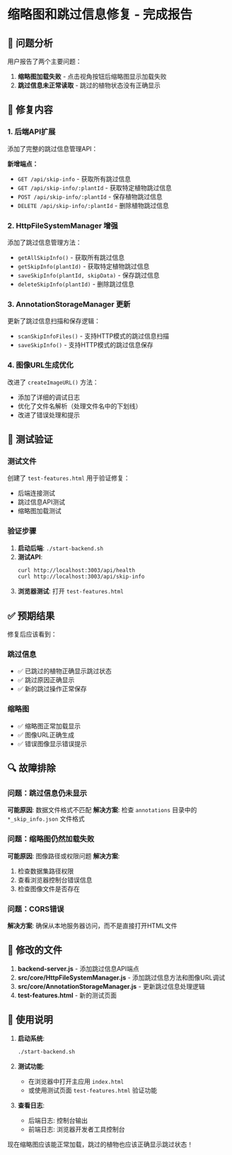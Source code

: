 # 缩略图和跳过信息修复 - 完成报告

## 🎯 问题分析

用户报告了两个主要问题：
1. **缩略图加载失败** - 点击视角按钮后缩略图显示加载失败
2. **跳过信息未正常读取** - 跳过的植物状态没有正确显示

## 🔧 修复内容

### 1. 后端API扩展
添加了完整的跳过信息管理API：

**新增端点：**
- `GET /api/skip-info` - 获取所有跳过信息
- `GET /api/skip-info/:plantId` - 获取特定植物跳过信息  
- `POST /api/skip-info/:plantId` - 保存植物跳过信息
- `DELETE /api/skip-info/:plantId` - 删除植物跳过信息

### 2. HttpFileSystemManager 增强
添加了跳过信息管理方法：
- `getAllSkipInfo()` - 获取所有跳过信息
- `getSkipInfo(plantId)` - 获取特定植物跳过信息
- `saveSkipInfo(plantId, skipData)` - 保存跳过信息
- `deleteSkipInfo(plantId)` - 删除跳过信息

### 3. AnnotationStorageManager 更新
更新了跳过信息扫描和保存逻辑：
- `scanSkipInfoFiles()` - 支持HTTP模式的跳过信息扫描
- `saveSkipInfo()` - 支持HTTP模式的跳过信息保存

### 4. 图像URL生成优化
改进了 `createImageURL()` 方法：
- 添加了详细的调试日志
- 优化了文件名解析（处理文件名中的下划线）
- 改进了错误处理和提示

## 🧪 测试验证

### 测试文件
创建了 `test-features.html` 用于验证修复：
- 后端连接测试
- 跳过信息API测试  
- 缩略图加载测试

### 验证步骤
1. **启动后端**: `./start-backend.sh`
2. **测试API**: 
   ```bash
   curl http://localhost:3003/api/health
   curl http://localhost:3003/api/skip-info
   ```
3. **浏览器测试**: 打开 `test-features.html`

## ✅ 预期结果

修复后应该看到：

### 跳过信息
- ✅ 已跳过的植物正确显示跳过状态
- ✅ 跳过原因正确显示
- ✅ 新的跳过操作正常保存

### 缩略图
- ✅ 缩略图正常加载显示
- ✅ 图像URL正确生成
- ✅ 错误图像显示错误提示

## 🔍 故障排除

### 问题：跳过信息仍未显示
**可能原因**: 数据文件格式不匹配
**解决方案**: 检查 `annotations` 目录中的 `*_skip_info.json` 文件格式

### 问题：缩略图仍然加载失败  
**可能原因**: 图像路径或权限问题
**解决方案**: 
1. 检查数据集路径权限
2. 查看浏览器控制台错误信息
3. 检查图像文件是否存在

### 问题：CORS错误
**解决方案**: 确保从本地服务器访问，而不是直接打开HTML文件

## 📁 修改的文件

1. **backend-server.js** - 添加跳过信息API端点
2. **src/core/HttpFileSystemManager.js** - 添加跳过信息方法和图像URL调试
3. **src/core/AnnotationStorageManager.js** - 更新跳过信息处理逻辑
4. **test-features.html** - 新的测试页面

## 🚀 使用说明

1. **启动系统**:
   ```bash
   ./start-backend.sh
   ```

2. **测试功能**:
   - 在浏览器中打开主应用 `index.html`
   - 或使用测试页面 `test-features.html` 验证功能

3. **查看日志**:
   - 后端日志: 控制台输出
   - 前端日志: 浏览器开发者工具控制台

现在缩略图应该能正常加载，跳过的植物也应该正确显示跳过状态！